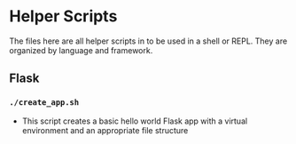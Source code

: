 # Helper Scripts #
The files here are all helper scripts in to be used in a shell or REPL.  They are organized by language and framework.


## Flask ##
### `./create_app.sh` ###
* This script creates a basic hello world Flask app with a virtual environment and an appropriate file structure
